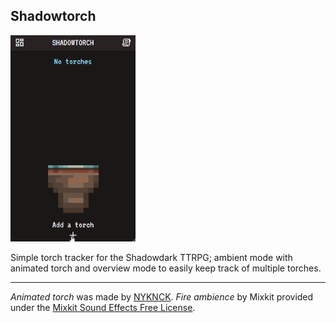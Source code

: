 ## Shadowtorch

<img src="demo_v110_alt.gif" alt="animated" width="200"/>

Simple torch tracker for the Shadowdark TTRPG; ambient mode with animated torch and overview mode to easily keep track of multiple torches.

---

_Animated torch_ was made by [NYKNCK](https://nyknck.itch.io/). _Fire ambience_ by Mixkit provided under the [Mixkit Sound Effects Free License](https://mixkit.co/license/#sfxFree).
